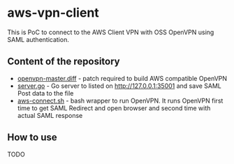 # aws-vpn-client

This is PoC to connect to the AWS Client VPN with OSS OpenVPN using SAML
authentication.

## Content of the repository

- [openvpn-master.diff](openvpn-master.diff) - patch required to build AWS compatible OpenVPN
- [server.go](server.go) - Go server to listed on http://127.0.0.1:35001 and save
SAML Post data to the file
- [aws-connect.sh](aws-connect.sh) - bash wrapper to run OpenVPN. It runs OpenVPN first time to get SAML Redirect and open browser and second time with actual SAML response

## How to use

TODO
